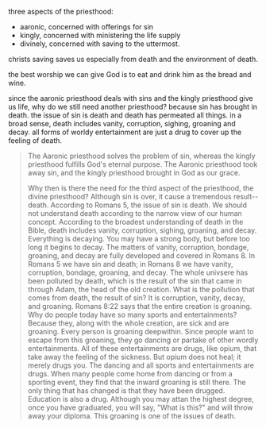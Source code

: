 three aspects of the priesthood:
- aaronic, concerned with offerings for sin
- kingly, concerned with ministering the life supply
- divinely, concerned with saving to the uttermost.

christs saving saves us especially from death and the environment of death.

the best worship we can give God is to eat and drink him as the bread and wine.

since the aaronic priesthood deals with sins and the kingly priesthood give us life, why do we still need another priesthood? because sin has brought in death. the issue of sin is death and death has permeated all things. in a broad sense, death includes vanity, corruption, sighing, groaning and decay. all forms of worldy entertainment are just a drug to cover up the feeling of death.

> The Aaronic priesthood solves the problem of sin, whereas the kingly priesthood fulfills God's eternal purpose. The Aaronic priesthood took away sin, and the kingly priesthood brought in God as our grace.
>
> Why then is there the need for the third aspect of the priesthood, the divine priesthood? Although sin is over, it cause a tremendous result--death. According to Romans 5, the issue of sin is death. We should not understand death according to the narrow view of our human concept. According to the broadest understanding of death in the Bible, death includes vanity, corruption, sighing, groaning, and decay. Everything is decaying. You may have a strong body, but before too long it begins to decay. The matters of vanity, corruption, bondage, groaning, and decay are fully developed and covered in Romans 8. In Romans 5 we have sin and death; in Romans 8 we have vanity, corruption, bondage, groaning, and decay. The whole univsere has been polluted by death, which is the result of the sin that came in through Adam, the head of the old creation. What is the pollution that comes from death, the result of sin? It is corruption, vanity, decay, and groaning. Romans 8:22 says that the entire creation is groaning. Why do people today have so many sports and entertainments? Because they, along with the whole creation, are sick and are groaning. Every person is groaning deepwithin. Since people want to escape from this groaning, they go dancing or partake of other wordly entertainments. All of these entertainments are drugs, like opium, that take away the feeling of the sickness. But opium does not heal; it merely drugs you. The dancing and all sports and entertainments are drugs. When many people come home from dancing or from a sporting event, they find that the inward groaning is still there. The only thing that has changed is that they have been drugged. Education is also a drug. Although you may attan the highest degree, once you have graduated, you will say, "What is this?" and will throw away your diploma. This groaning is one of the issues of death.
